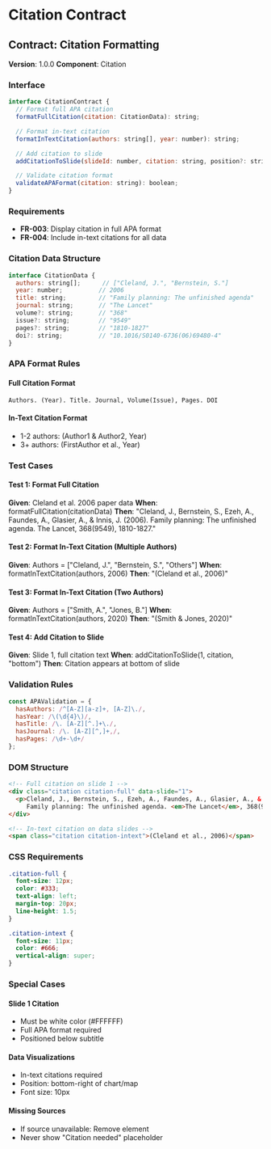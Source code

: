 # Citation Contract

## Contract: Citation Formatting
**Version**: 1.0.0
**Component**: Citation

### Interface
```javascript
interface CitationContract {
  // Format full APA citation
  formatFullCitation(citation: CitationData): string;

  // Format in-text citation
  formatInTextCitation(authors: string[], year: number): string;

  // Add citation to slide
  addCitationToSlide(slideId: number, citation: string, position?: string): void;

  // Validate citation format
  validateAPAFormat(citation: string): boolean;
}
```

### Requirements
- **FR-003**: Display citation in full APA format
- **FR-004**: Include in-text citations for all data

### Citation Data Structure
```javascript
interface CitationData {
  authors: string[];      // ["Cleland, J.", "Bernstein, S."]
  year: number;          // 2006
  title: string;         // "Family planning: The unfinished agenda"
  journal: string;       // "The Lancet"
  volume?: string;       // "368"
  issue?: string;        // "9549"
  pages?: string;        // "1810-1827"
  doi?: string;          // "10.1016/S0140-6736(06)69480-4"
}
```

### APA Format Rules

#### Full Citation Format
```
Authors. (Year). Title. Journal, Volume(Issue), Pages. DOI
```

#### In-Text Citation Format
- 1-2 authors: (Author1 & Author2, Year)
- 3+ authors: (FirstAuthor et al., Year)

### Test Cases

#### Test 1: Format Full Citation
**Given**: Cleland et al. 2006 paper data
**When**: formatFullCitation(citationData)
**Then**: "Cleland, J., Bernstein, S., Ezeh, A., Faundes, A., Glasier, A., & Innis, J. (2006). Family planning: The unfinished agenda. The Lancet, 368(9549), 1810-1827."

#### Test 2: Format In-Text Citation (Multiple Authors)
**Given**: Authors = ["Cleland, J.", "Bernstein, S.", "Others"]
**When**: formatInTextCitation(authors, 2006)
**Then**: "(Cleland et al., 2006)"

#### Test 3: Format In-Text Citation (Two Authors)
**Given**: Authors = ["Smith, A.", "Jones, B."]
**When**: formatInTextCitation(authors, 2020)
**Then**: "(Smith & Jones, 2020)"

#### Test 4: Add Citation to Slide
**Given**: Slide 1, full citation text
**When**: addCitationToSlide(1, citation, "bottom")
**Then**: Citation appears at bottom of slide

### Validation Rules
```javascript
const APAValidation = {
  hasAuthors: /^[A-Z][a-z]+, [A-Z]\./,
  hasYear: /\(\d{4}\)/,
  hasTitle: /\. [A-Z][^.]+\./,
  hasJournal: /\. [A-Z][^,]+,/,
  hasPages: /\d+-\d+/
};
```

### DOM Structure
```html
<!-- Full citation on slide 1 -->
<div class="citation citation-full" data-slide="1">
  <p>Cleland, J., Bernstein, S., Ezeh, A., Faundes, A., Glasier, A., & Innis, J. (2006).
     Family planning: The unfinished agenda. <em>The Lancet</em>, 368(9549), 1810-1827.</p>
</div>

<!-- In-text citation on data slides -->
<span class="citation citation-intext">(Cleland et al., 2006)</span>
```

### CSS Requirements
```css
.citation-full {
  font-size: 12px;
  color: #333;
  text-align: left;
  margin-top: 20px;
  line-height: 1.5;
}

.citation-intext {
  font-size: 11px;
  color: #666;
  vertical-align: super;
}
```

### Special Cases

#### Slide 1 Citation
- Must be white color (#FFFFFF)
- Full APA format required
- Positioned below subtitle

#### Data Visualizations
- In-text citations required
- Position: bottom-right of chart/map
- Font size: 10px

#### Missing Sources
- If source unavailable: Remove element
- Never show "Citation needed" placeholder